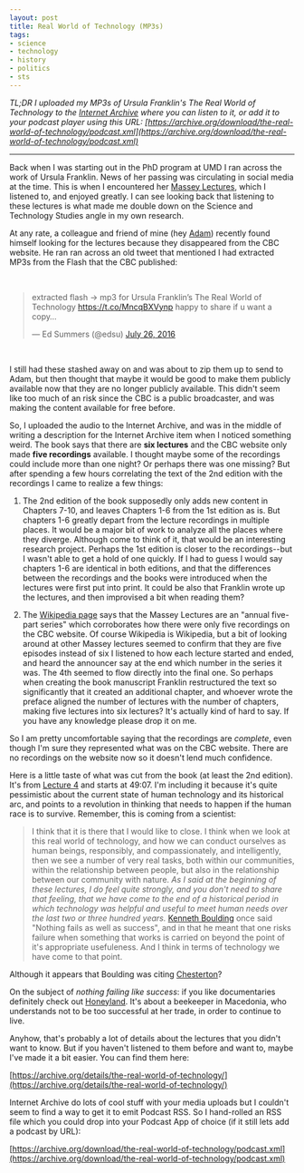 ```yaml
---
layout: post
title: Real World of Technology (MP3s)
tags:
- science
- technology
- history
- politics
- sts
---
```


*TL;DR I uploaded my MP3s of Ursula Franklin's The Real World of Technology to the [Internet Archive](https://archive.org/details/the-real-world-of-technology/) where you can listen to it, or add it to your podcast player using this URL: [https://archive.org/download/the-real-world-of-technology/podcast.xml](https://archive.org/download/the-real-world-of-technology/podcast.xml)*

---

Back when I was starting out in the PhD program at UMD I ran across the work of
Ursula Franklin. News of her passing was circulating in social media at the
time. This is when I encountered her [Massey
Lectures](https://inkdroid.org/2016/08/05/real-world-of-technology/), which I
listened to, and enjoyed greatly. I can see looking back that listening to these
lectures is what made me double down on the Science and Technology Studies angle
in my own research.

At any rate, a colleague and friend of mine (hey
[Adam](https://www.adamkriesberg.com/)) recently found himself looking for the
lectures because they disappeared from the CBC website. He ran ran across an old
tweet that mentioned I had extracted MP3s from the Flash that the CBC published:

<br>

<blockquote class="twitter-tweet"><p lang="en" dir="ltr">extracted flash -&gt; mp3 for Ursula Franklin’s The Real World of Technology <a href="https://t.co/MncqBXVynp">https://t.co/MncqBXVynp</a> happy to share if u want a copy…</p>&mdash; Ed Summers (@edsu) <a href="https://twitter.com/edsu/status/757935453190361088?ref_src=twsrc%5Etfw">July 26, 2016</a></blockquote><script async src="https://platform.twitter.com/widgets.js" charset="utf-8"></script>

<br>

I still had these stashed away on and was about to zip them up to send to Adam,
but then thought that maybe it would be good to make them publicly available now
that they are no longer publicly available. This didn't seem like too much of an
risk since the CBC is a public broadcaster, and was making the content available
for free before.

So, I uploaded the audio to the Internet Archive, and was in the middle of
writing a description for the Internet Archive item when I noticed something
weird. The book says that there are **six lectures** and the CBC website only
made **five recordings** available. I thought maybe some of the recordings could
include more than one night? Or perhaps there was one missing? But after
spending a few hours correlating the text of the 2nd edition with the recordings
I came to realize a few things:

1. The 2nd edition of the book supposedly only adds new content in Chapters
   7-10, and leaves Chapters 1-6 from the 1st edition as is. But chapters 1-6
   greatly depart from the lecture recordings in multiple places. It would be a
   major bit of work to analyze all the places where they diverge. Although come
   to think of it, that would be an interesting research project. Perhaps the
   1st edition is closer to the recordings--but I wasn't able to get a hold of
   one quickly.  If I had to guess I would say chapters 1-6 are identical in
   both editions, and that the differences between the recordings and the books
   were introduced when the lectures were first put into print. It could be also
   that Franklin wrote up the lectures, and then improvised a bit when reading
   them?

2. The [Wikipedia page] says that the Massey Lectures are an "annual five-part
   series" which corroborates how there were only five recordings on the CBC
   website. Of course Wikipedia is Wikipedia, but a bit of looking around at
   other Massey lectures seemed to confirm that they are five episodes instead
   of six I listened to how each lecture started and ended, and heard the
   announcer say at the end which number in the series it was. The 4th seemed to
   flow directly into the final one. So perhaps when creating the book
   manuscript Franklin restructured the text so significantly that it created an
   additional chapter, and whoever wrote the preface aligned the number of
   lectures with the number of chapters, making five lectures into six lectures?
   It's actually kind of hard to say. If you have any knowledge please drop it
   on me.

So I am pretty uncomfortable saying that the recordings are *complete*, even
though I'm sure they represented what was on the CBC website. There are no
recordings on the website now so it doesn't lend much confidence.

Here is a little taste of what was cut from the book (at least the 2nd edition).
It's from [Lecture
4](https://archive.org/details/the-real-world-of-technology/part-4.mp3) and
starts at 49:07. I'm including it because it's quite pessimistic about the
current state of human technology and its historical arc, and points to a
revolution in thinking that needs to happen if the human race is to survive.
Remember, this is coming from a scientist:

> I think that it is there that I would like to close. I think when we look at this real world of technology, and how we can conduct ourselves as human beings, responsibly, and compassionately, and intelligently, then we see a number of very real tasks, both within our communities, within the relationship between people, but also in the relationship between our community with nature. *As I said at the beginning of these lectures, I do feel quite strongly, and you don't need to share that feeling, that we have come to the end of a historical period in which technology was helpful and useful to meet human needs over the last two or three hundred years.* [Kenneth Boulding] once said "Nothing fails as well as success", and in that he meant that one risks failure when something that works is carried on beyond the point of it's appropriate usefuleness. And I think in terms of technology we have come to that point.

Although it appears that Boulding was citing [Chesterton](https://www.gutenberg.org/files/470/470-h/470-h.htm)?

On the subject of *nothing failing like success*: if you like documentaries definitely check out [Honeyland](https://en.wikipedia.org/wiki/Honeyland_(2019_film)). It's about a beekeeper in Macedonia, who understands not to be too successful at her trade, in order to continue to live.

Anyhow, that's probably a lot of details about the lectures that you didn't want to know. But if you haven't listened to them before and want to, maybe I've made it a bit easier. You can find them here:

[https://archive.org/details/the-real-world-of-technology/](https://archive.org/details/the-real-world-of-technology/)

Internet Archive do lots of cool stuff with your media uploads but I couldn't
seem to find a way to get it to emit Podcast RSS. So I hand-rolled an RSS file
which you could drop into your Podcast App of choice (if it still lets add a
podcast by URL):

[https://archive.org/download/the-real-world-of-technology/podcast.xml](https://archive.org/download/the-real-world-of-technology/podcast.xml)

[Wikipedia page]: https://en.wikipedia.org/wiki/Massey_Lectures

[Kenneth Boulding]: https://en.wikipedia.org/wiki/Kenneth_E._Boulding
